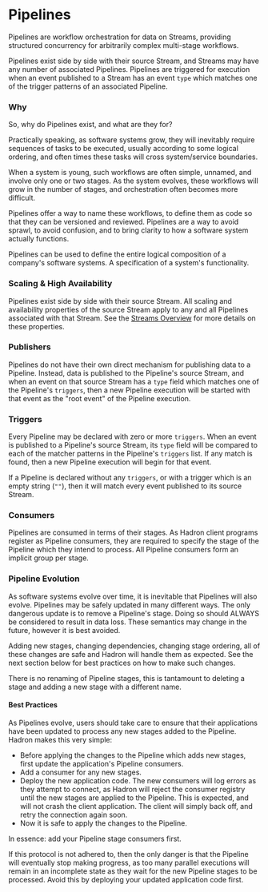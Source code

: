 Pipelines
=========
Pipelines are workflow orchestration for data on Streams, providing structured concurrency for arbitrarily complex multi-stage workflows.

Pipelines exist side by side with their source Stream, and Streams may have any number of associated Pipelines. Pipelines are triggered for execution when an event published to a Stream has an event `type` which matches one of the trigger patterns of an associated Pipeline.

### Why
So, why do Pipelines exist, and what are they for?

Practically speaking, as software systems grow, they will inevitably require sequences of tasks to be executed, usually according to some logical ordering, and often times these tasks will cross system/service boundaries.

When a system is young, such workflows are often simple, unnamed, and involve only one or two stages. As the system evolves, these workflows will grow in the number of stages, and orchestration often becomes more difficult.

Pipelines offer a way to name these workflows, to define them as code so that they can be versioned and reviewed. Pipelines are a way to avoid sprawl, to avoid confusion, and to bring clarity to how a software system actually functions.

Pipelines can be used to define the entire logical composition of a company's software systems. A specification of a system's functionality.

### Scaling & High Availability
Pipelines exist side by side with their source Stream. All scaling and availability properties of the source Stream apply to any and all Pipelines associated with that Stream. See the [Streams Overview](./streams.md) for more details on these properties.

### Publishers
Pipelines do not have their own direct mechanism for publishing data to a Pipeline. Instead, data is published to the Pipeline's source Stream, and when an event on that source Stream has a `type` field which matches one of the Pipeline's `triggers`, then a new Pipeline execution will be started with that event as the "root event" of the Pipeline execution.

### Triggers
Every Pipeline may be declared with zero or more `triggers`. When an event is published to a Pipeline's source Stream, its `type` field will be compared to each of the matcher patterns in the Pipeline's `triggers` list. If any match is found, then a new Pipeline execution will begin for that event.

If a Pipeline is declared without any `triggers`, or with a trigger which is an empty string (`""`), then it will match every event published to its source Stream.

### Consumers
Pipelines are consumed in terms of their stages. As Hadron client programs register as Pipeline consumers, they are required to specify the stage of the Pipeline which they intend to process. All Pipeline consumers form an implicit group per stage.

### Pipeline Evolution
As software systems evolve over time, it is inevitable that Pipelines will also evolve. Pipelines may be safely updated in many different ways. The only dangerous update is to remove a Pipeline's stage. Doing so should ALWAYS be considered to result in data loss. These semantics may change in the future, however it is best avoided.

Adding new stages, changing dependencies, changing stage ordering, all of these changes are safe and Hadron will handle them as expected. See the next section below for best practices on how to make such changes.

There is no renaming of Pipeline stages, this is tantamount to deleting a stage and adding a new stage with a different name.

#### Best Practices
As Pipelines evolve, users should take care to ensure that their applications have been updated to process any new stages added to the Pipeline. Hadron makes this very simple:

- Before applying the changes to the Pipeline which adds new stages, first update the application's Pipeline consumers.
- Add a consumer for any new stages.
- Deploy the new application code. The new consumers will log errors as they attempt to connect, as Hadron will reject the consumer registry until the new stages are applied to the Pipeline. This is expected, and will not crash the client application. The client will simply back off, and retry the connection again soon.
- Now it is safe to apply the changes to the Pipeline.

In essence: add your Pipeline stage consumers first.

If this protocol is not adhered to, then the only danger is that the Pipeline will eventually stop making progress, as too many parallel executions will remain in an incomplete state as they wait for the new Pipeline stages to be processed. Avoid this by deploying your updated application code first.
